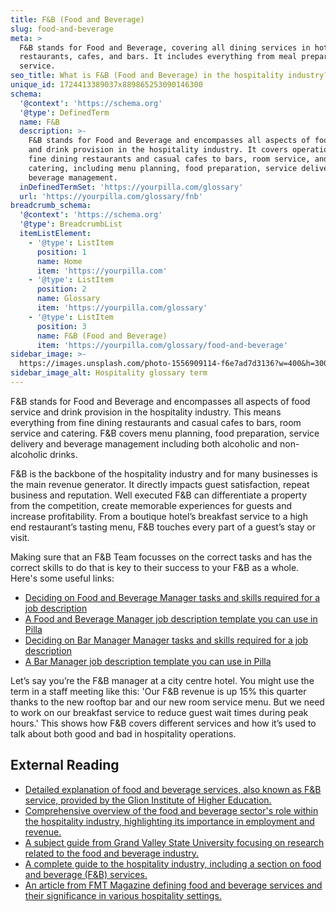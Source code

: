 ```yaml
---
title: F&B (Food and Beverage)
slug: food-and-beverage
meta: >
  F&B stands for Food and Beverage, covering all dining services in hotels,
  restaurants, cafes, and bars. It includes everything from meal preparation to
  service.
seo_title: What is F&B (Food and Beverage) in the hospitality industry?
unique_id: 1724413389037x889865253090146300
schema:
  '@context': 'https://schema.org'
  '@type': DefinedTerm
  name: F&B
  description: >-
    F&B stands for Food and Beverage and encompasses all aspects of food service
    and drink provision in the hospitality industry. It covers operations from
    fine dining restaurants and casual cafes to bars, room service, and
    catering, including menu planning, food preparation, service delivery, and
    beverage management.
  inDefinedTermSet: 'https://yourpilla.com/glossary'
  url: 'https://yourpilla.com/glossary/fnb'
breadcrumb_schema:
  '@context': 'https://schema.org'
  '@type': BreadcrumbList
  itemListElement:
    - '@type': ListItem
      position: 1
      name: Home
      item: 'https://yourpilla.com'
    - '@type': ListItem
      position: 2
      name: Glossary
      item: 'https://yourpilla.com/glossary'
    - '@type': ListItem
      position: 3
      name: F&B (Food and Beverage)
      item: 'https://yourpilla.com/glossary/food-and-beverage'
sidebar_image: >-
  https://images.unsplash.com/photo-1556909114-f6e7ad7d3136?w=400&h=300&fit=crop&auto=format
sidebar_image_alt: Hospitality glossary term
---
```


F&B stands for Food and Beverage and encompasses all aspects of food service and drink provision in the hospitality industry. This means everything from fine dining restaurants and casual cafes to bars, room service and catering. F&B covers menu planning, food preparation, service delivery and beverage management including both alcoholic and non-alcoholic drinks.

F&B is the backbone of the hospitality industry and for many businesses is the main revenue generator. It directly impacts guest satisfaction, repeat business and reputation. Well executed F&B can differentiate a property from the competition, create memorable experiences for guests and increase profitability. From a boutique hotel’s breakfast service to a high end restaurant’s tasting menu, F&B touches every part of a guest’s stay or visit.

Making sure that an F&B Team focusses on the correct tasks and has the correct skills to do that is key to their success to your F&B as a whole. Here's some useful links:

*   [Deciding on Food and Beverage Manager tasks and skills required for a job description](https://yourpilla.com/blog/food-beverage-manager-duties)
*   [A Food and Beverage Manager job description template you can use in Pilla](https://yourpilla.com/templates/food-beverage-manager-job-description)
*   [Deciding on Bar Manager Manager tasks and skills required for a job description](https://yourpilla.com/blog/bar-manager-duties)
*   [A Bar Manager job description template you can use in Pilla](https://yourpilla.com/templates/bar-manager-job-description)

Let’s say you’re the F&B manager at a city centre hotel. You might use the term in a staff meeting like this: 'Our F&B revenue is up 15% this quarter thanks to the new rooftop bar and our new room service menu. But we need to work on our breakfast service to reduce guest wait times during peak hours.' This shows how F&B covers different services and how it’s used to talk about both good and bad in hospitality operations.

## External Reading

*   [Detailed explanation of food and beverage services, also known as F&B service, provided by the Glion Institute of Higher Education.](https://www.glion.edu/magazine/food-beverage-service/)
*   [Comprehensive overview of the food and beverage sector's role within the hospitality industry, highlighting its importance in employment and revenue.](https://www.siteminder.com/r/food-and-beverage-in-hospitality-industry/)
*   [A subject guide from Grand Valley State University focusing on research related to the food and beverage industry.](https://libguides.gvsu.edu/c.php?g=574154&p=8046533)
*   [A complete guide to the hospitality industry, including a section on food and beverage (F&B) services.](https://www.cvent.com/en/blog/hospitality/what-is-the-hospitality-industry)
*   [An article from FMT Magazine defining food and beverage services and their significance in various hospitality settings.](https://fmtmagazine.in/what-are-food-and-beverage-services/)
